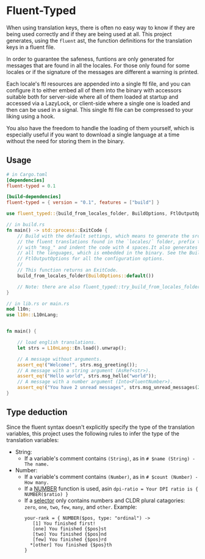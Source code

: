 # Fluent-Typed

When using translation keys, there is often no easy way to know if they are being used
correctly and if they are being used at all. This project generates, using the `fluent` ast,
the function definitions for the translation keys in a fluent file.

In order to guarantee the safeness, funtions are only generated for messages that
are found in all the locales. For those only found for some locales
or if the signature of the messages are different a warning is printed.

Each locale's ftl resources are appended into a single ftl file, and you can configure it
to either embed all of them into the binary with accessors suitable both for server-side
where all of them loaded at startup and accessed via a LazyLock, or client-side where
a single one is loaded and then can be used in a signal. This single ftl file can be
compressed to your liking using a hook.

You also have the freedom
to handle the loading of them yourself, which is especially useful if you want to
download a single language at a time without the need for storing them in the binary.

## Usage

```toml
# in Cargo.toml
[dependencies]
fluent-typed = 0.1

[build-dependencies]
fluent-typed = { version = "0.1", features = ["build"] }
```

```rust
use fluent_typed::{build_from_locales_folder, BuildOptions, FtlOutputOptions};

// in build.rs
fn main() -> std::process::ExitCode {
    // Build with the default settings, which means to generate the src/l10n.rs file from
    // the fluent translations found in the `locales/` folder, prefix the generated functions
    // with "msg_" and indent the code with 4 spaces.It also generates a single ftl file with
    // all the languages, which is embedded in the binary. See the BuildOptions and
    // FtlOutputOptions for all the configuration options.
    //
    // This function returns an ExitCode.
    build_from_locales_folder(BuildOptions::default())

    // Note: there are also fluent_typed::try_build_from_locales_folder which returns a Result
}
```

```rust
// in lib.rs or main.rs
mod l10n;
use l10n::L10nLang;


fn main() {

    // load english translations.
    let strs = L10nLang::En.load().unwrap();

    // A message without arguments.
    assert_eq!("Welcome!", strs.msg_greeting());
    // A message with a string argument (AsRef<str>).
    assert_eq!("Hello world", strs.msg_hello("world"));
    // A message with a number argument (Into<FluentNumber>).
    assert_eq!("You have 2 unread messages", strs.msg_unread_messages(2));
}
```

## Type deduction

Since the fluent syntax doesn't explicitly specify the type of the translation variables, this
project uses the following rules to infer the type of the translation variables:

- String:
  - If a variable's comment contains `(String)`, as in `# $name (String) - The name.`
- Number:
  - If a variable's comment contains `(Number)`, as in `# $count (Number) - How many.`
  - If a [NUMBER](https://projectfluent.org/fluent/guide/functions.html#number-1) function is used, asin `dpi-ratio = Your DPI ratio is { NUMBER($ratio) }`
  - If a [selector](https://projectfluent.org/fluent/guide/selectors.html) only contains numbers
    and CLDR plural catagories: `zero`, `one`, `two`, `few`, `many`, and `other`. Example:
    ```
    your-rank = { NUMBER($pos, type: "ordinal") ->
       [1] You finished first!
       [one] You finished {$pos}st
       [two] You finished {$pos}nd
       [few] You finished {$pos}rd
      *[other] You finished {$pos}th
    }
    ```
